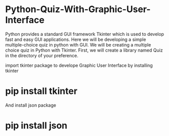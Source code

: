 # Python-Quiz-With-Graphic-User-Interface
Python provides a standard GUI framework Tkinter which is used to develop fast and easy GUI applications. Here we will be developing a simple multiple-choice quiz in python with GUI. We will be creating a multiple choice quiz in Python with Tkinter. First, we will create a library named Quiz in the directory of your preference.

import tkinter package to develope Graphic User Interface by installing tkinter 

# pip install tkinter

And install json package 

# pip install json
